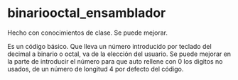 # binariooctal_ensamblador
Hecho con conocimientos de clase. Se puede mejorar.


Es un código básico. Que lleva un número introducido por teclado del decimal a binario o octal, va de la elección del usuario. Se puede mejorar en la parte de introducir el número 
para que auto rellene con 0 los digitos no usados, de un número de longitud 4 por defecto del código.
